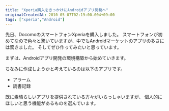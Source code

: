 ```yaml
---
title: "Xperia購入をきっかけにAndroidアプリ開発へ"
originalCreatedAt: 2010-05-07T02:19:00.004+09:00
tags: ["xperia","Android"]
---
```

先日、DocomoのスマートフォンXperiaを購入しました。
スマートフォンが初めてなので色々と驚いていますが、中でもAndroidマーケットのアプリの多さには驚きました。
そしてぜひ作ってみたいと思っています。
<!--more-->
まずは、Androidアプリ開発の環境構築から始めていきます。

ちなみに作成しようかと考えているのは以下のアプリです。

-  アラーム
- 読書記録

既に素晴らしいアプリを提供されている方々がいらっしゃいますが、
個人的にほしいと思う機能があるものを選んでいます。
